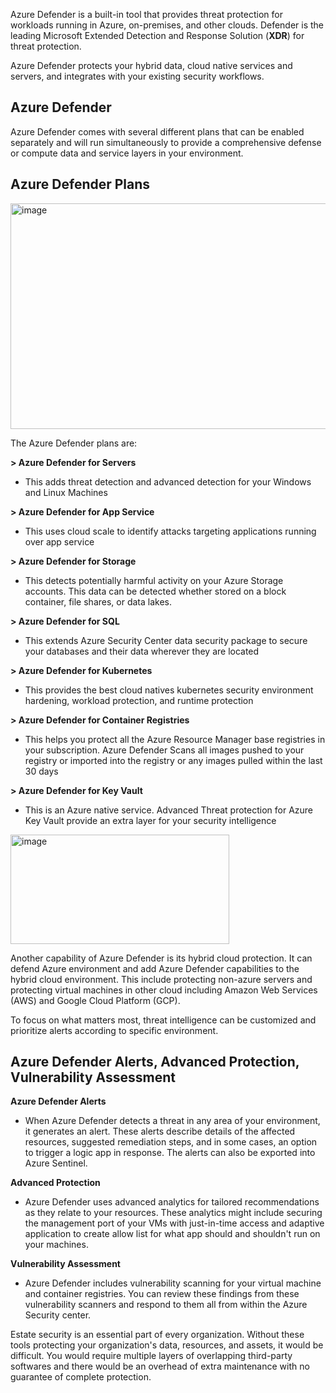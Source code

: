 Azure Defender is a built-in tool that provides threat protection for workloads running in Azure, on-premises, and other clouds. Defender is the leading Microsoft Extended Detection and Response Solution (**XDR**) for threat protection.

Azure Defender protects your hybrid data, cloud native services and servers, and integrates with your existing security workflows.


## Azure Defender

Azure Defender comes with several different plans that can be enabled separately and will run simultaneously to provide a comprehensive defense or compute data and service layers in your environment. 


## Azure Defender Plans

<img width="819" height="361" alt="image" src="https://github.com/user-attachments/assets/99b03e30-3334-4cf4-a53e-a6c5792b4abb" />


The Azure Defender plans are:


**> Azure Defender for Servers**
- This adds threat detection and advanced detection for your Windows and Linux Machines


**> Azure Defender for App Service**
- This uses cloud scale to identify attacks targeting applications running over app service


**> Azure Defender for Storage**
- This detects potentially harmful activity on your Azure Storage accounts. This data can be detected whether stored on a block container, file shares, or data lakes.


**> Azure Defender for SQL**
- This extends Azure Security Center data security package to secure your databases and their data wherever they are located


**> Azure Defender for Kubernetes**
- This provides the best cloud natives kubernetes security environment hardening, workload protection, and runtime protection


**> Azure Defender for Container Registries**
- This helps you protect all the Azure Resource Manager base registries in your subscription. Azure Defender Scans all images pushed to your registry or imported into the registry or any images pulled within the last 30 days


**> Azure Defender for Key Vault**
- This is an Azure native service. Advanced Threat protection for Azure Key Vault provide an extra layer for your security intelligence


<img width="350" height="175" alt="image" src="https://github.com/user-attachments/assets/c1a5adfe-d044-4dd2-ab49-30872640065a" />


Another capability of Azure Defender is its hybrid cloud protection. It can defend Azure environment and add Azure Defender capabilities to the hybrid cloud environment. This include protecting non-azure servers and protecting virtual machines in other cloud including Amazon Web Services (AWS) and Google Cloud Platform (GCP).

To focus on what matters most, threat intelligence can be customized and prioritize alerts according to specific environment.


## Azure Defender Alerts, Advanced Protection, Vulnerability Assessment

**Azure Defender Alerts**
- When Azure Defender detects a threat in any area of your environment, it generates an alert. These alerts describe details of the affected resources, suggested remediation steps, and in some cases, an option to trigger a logic app in response. The alerts can also be exported into Azure Sentinel.


**Advanced Protection**
- Azure Defender uses advanced analytics for tailored recommendations as they relate to your resources. These analytics might include securing the management port of your VMs with just-in-time access and adaptive application to create allow list for what app should and shouldn't run on your machines.


**Vulnerability Assessment**
- Azure Defender includes vulnerability scanning for your virtual machine and container registries. You can review these findings from these vulnerability scanners and respond to them all from within the Azure Security center.




Estate security is an essential part of every organization. Without these tools protecting your organization's data, resources, and assets, it would be difficult. You would require multiple layers of overlapping third-party softwares and there would be an overhead of extra maintenance with no guarantee of complete protection.
